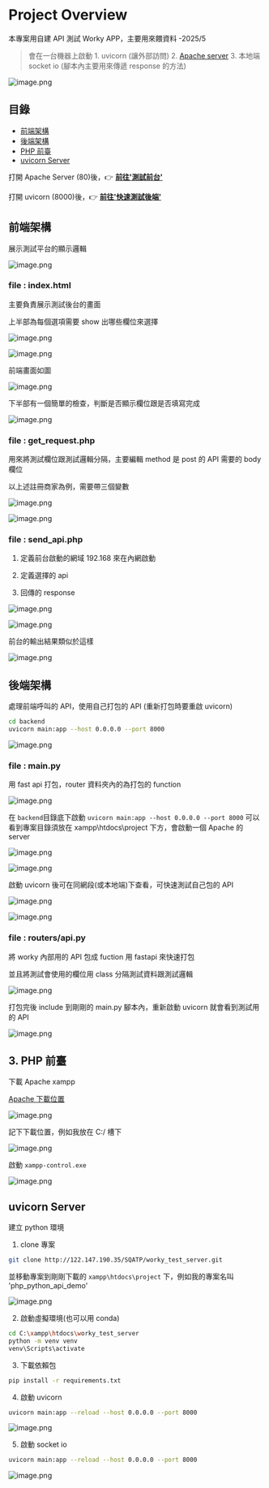 # Project Overview
本專案用自建 API 測試 Worky APP，主要用來餵資料 -2025/5

> 會在一台機器上啟動
    1. uvicorn (讓外部訪問)
    2. [Apache server](https://www.apachefriends.org/download.html)
    3. 本地端 socket io (腳本內主要用來傳遞 response 的方法)
>

![image.png](note_img/image.png)

## 目錄

- [前端架構](#前端架構)
- [後端架構](#後端架構)
- [PHP 前臺](#PHP-前臺)
- [uvicorn Server](#uvicorn-Server)

打開 Apache Server (80)後，👉 **[前往'測試前台'](http://192.168.1.111/worky_test_server/frontend/index.html)**

打開 uvicorn (8000)後，👉 **[前往'快速測試後端'](http://192.168.1.111:8000)**

## 前端架構

展示測試平台的顯示邏輯

![image.png](note_img/image1.png)

### file : index.html

主要負責展示測試後台的畫面

上半部為每個選項需要 show 出哪些欄位來選擇

![image.png](note_img/image2.png)

![image.png](note_img/image3.png)

前端畫面如圖

![image.png](note_img/image4.png)

下半部有一個簡單的檢查，判斷是否顯示欄位跟是否填寫完成

![image.png](note_img/image5.png)

### file : get_request.php

用來將測試欄位跟測試邏輯分隔，主要編輯 method 是 post 的 API 需要的 body 欄位

以上述註冊商家為例，需要帶三個變數

![image.png](note_img/image6.png)

![image.png](note_img/image7.png)

### file : send_api.php

1. 定義前台啟動的網域 192.168 來在內網啟動

2. 定義選擇的 api

3. 回傳的 response

![image.png](note_img/image8.png)

![image.png](note_img/image9.png)

前台的輸出結果類似於這樣

![image.png](note_img/image10.png)



## 後端架構

處理前端呼叫的 API，使用自己打包的 API (重新打包時要重啟 uvicorn)

```bash
cd backend
uvicorn main:app --host 0.0.0.0 --port 8000
```

![image.png](note_img/image11.png)

### file : main.py

用 fast api 打包，router 資料夾內的為打包的 function

![image.png](note_img/image12.png)

在 `backend`目錄底下啟動 `uvicorn main:app --host 0.0.0.0 --port 8000`
可以看到專案目錄須放在 xampp\htdocs\project 下方，會啟動一個 Apache 的 server

![image.png](note_img/image13.png)

![image.png](note_img/image14.png)

啟動 uvicorn 後可在同網段(或本地端)下查看，可快速測試自己包的 API

![image.png](note_img/image15.png)

![image.png](note_img/image16.png)

### file : routers/api.py

將 worky 內部用的 API 包成 fuction 用 fastapi 來快速打包

並且將測試會使用的欄位用 class 分隔測試資料跟測試邏輯

![image.png](note_img/image17.png)

打包完後 include 到剛剛的 main.py 腳本內，重新啟動 uvicorn 就會看到測試用的 API

![image.png](note_img/image18.png)



## 3. PHP 前臺

下載 Apache xampp

[Apache 下載位置](https://www.apachefriends.org/download.html)

![image.png](note_img/image19.png)

記下下載位置，例如我放在 C:/ 槽下

![image.png](note_img/image20.png)

啟動 `xampp-control.exe`

![image.png](note_img/image24.png)


## uvicorn Server

建立 python 環境

1. clone 專案

```bash
git clone http://122.147.190.35/SQATP/worky_test_server.git
```

並移動專案到剛剛下載的 `xampp\htdocs\project` 下，例如我的專案名叫 'php_python_api_demo'

![image.png](note_img/image21.png)


2. 啟動虛擬環境(也可以用 conda)

```bash
cd C:\xampp\htdocs\worky_test_server
python -m venv venv
venv\Scripts\activate
```

3. 下載依賴包

```bash
pip install -r requirements.txt
```

4. 啟動 uvicorn

```bash
uvicorn main:app --reload --host 0.0.0.0 --port 8000
```

![image.png](note_img/image22.png)

5. 啟動 socket io

```bash
uvicorn main:app --reload --host 0.0.0.0 --port 8000
```

![image.png](note_img/image23.png)
